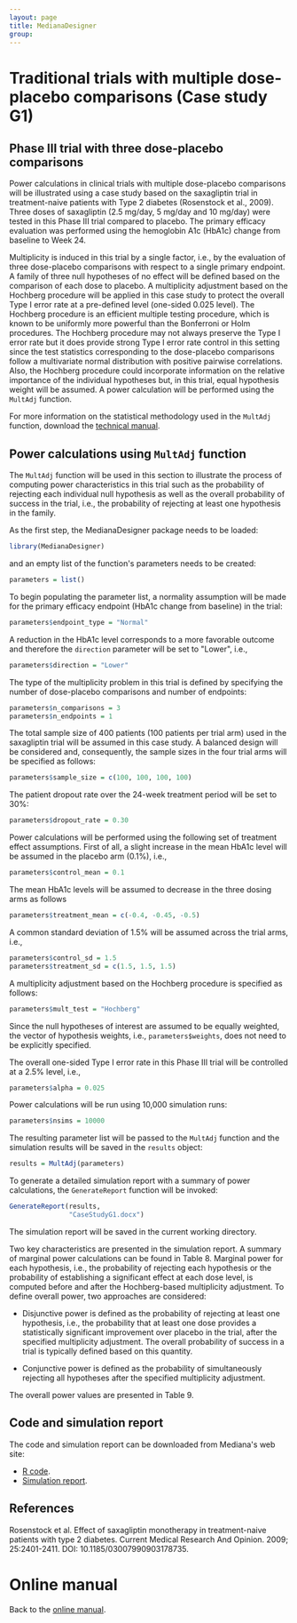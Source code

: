 ```yaml
---
layout: page
title: MedianaDesigner
group: 
---
```


# Traditional trials with multiple dose-placebo comparisons (Case study G1)

## Phase III trial with three dose-placebo comparisons

Power calculations in clinical trials with multiple dose-placebo comparisons will be illustrated using a case study based on the saxagliptin trial in treatment-naive patients with Type 2 diabetes (Rosenstock et al., 2009). Three doses of saxagliptin (2.5 mg/day, 5 mg/day and 10 mg/day) were tested in this Phase III trial compared to placebo. The primary efficacy evaluation was performed using the hemoglobin A1c (HbA1c) change from baseline to Week 24. 

Multiplicity is induced in this trial by a single factor, i.e., by the evaluation of three dose-placebo comparisons with respect to a single primary endpoint. A family of three null hypotheses of no effect will be defined based on the comparison of each dose to placebo. A multiplicity adjustment based on the Hochberg procedure will be applied in this case study to protect the overall Type I error rate at a pre-defined level (one-sided 0.025 level). The Hochberg procedure is an efficient multiple testing procedure, which is known to be uniformly more powerful than the Bonferroni or Holm procedures. The Hochberg procedure may not always preserve the Type I error rate but it does provide strong Type I error rate control in this setting since the test statistics corresponding to the dose-placebo comparisons follow a multivariate normal distribution with positive pairwise correlations. Also, the Hochberg procedure could incorporate information on the relative importance of the individual hypotheses but, in this trial, equal hypothesis weight will be assumed. A power calculation will be performed using the `MultAdj` function.

For more information on the statistical methodology used in the `MultAdj` function, download the [technical manual](http://www.mediana.us/MedianaDesigner/MultAdj.pdf).

## Power calculations using `MultAdj` function

The `MultAdj` function will be used in this section to illustrate the process of computing power characteristics in this trial such as the probability of rejecting each individual null hypothesis as well as the overall probability of success in the trial, i.e., the probability of rejecting at least one hypothesis in the family. 

As the first step, the MedianaDesigner package needs to be loaded:

``` r
library(MedianaDesigner)
```

and an empty list of the function's parameters needs to be created:

``` r
parameters = list()
```

To begin populating the parameter list, a normality assumption will be made for the primary efficacy endpoint (HbA1c change from baseline) in the trial:

``` r
parameters$endpoint_type = "Normal"
```

A reduction in the HbA1c level corresponds to a more favorable outcome and therefore the `direction` parameter will be set to "Lower", i.e.,

``` r
parameters$direction = "Lower"
```

The type of the multiplicity problem in this trial is defined by specifying the number of dose-placebo comparisons and number of endpoints:

``` r
parameters$n_comparisons = 3
parameters$n_endpoints = 1
```

The total sample size of 400 patients (100 patients per trial arm) used in the saxagliptin trial will be assumed in this case study. A balanced design will be considered and, consequently, the sample sizes in the four trial arms will be specified as follows:

``` r
parameters$sample_size = c(100, 100, 100, 100)
```

The patient dropout rate over the 24-week treatment period will be set to 30%:

``` r
parameters$dropout_rate = 0.30
``` 

Power calculations will be performed using the following set of treatment effect assumptions. First of all, a slight increase in the mean HbA1c level will be assumed in the placebo arm (0.1%), i.e.,

``` r
parameters$control_mean = 0.1
```

The mean HbA1c levels will be assumed to decrease in the three dosing arms as follows

``` r
parameters$treatment_mean = c(-0.4, -0.45, -0.5)
```

A common standard deviation of 1.5% will be assumed across the trial arms, i.e.,

``` r
parameters$control_sd = 1.5
parameters$treatment_sd = c(1.5, 1.5, 1.5)
```

A multiplicity adjustment based on the Hochberg procedure is specified as follows:

``` r
parameters$mult_test = "Hochberg"
```

Since the null hypotheses of interest are assumed to be equally weighted, the vector of hypothesis weights, i.e., `parameters$weights`, does not need to be explicitly specified.

The overall one-sided Type I error rate in this Phase III trial will be controlled at a 2.5% level, i.e.,

``` r
parameters$alpha = 0.025
```

Power calculations will be run using 10,000 simulation runs:

``` r
parameters$nsims = 10000
```

The resulting parameter list will be passed to the `MultAdj` function and the simulation results will be saved in the `results` object:

``` r
results = MultAdj(parameters)
```

To generate a detailed simulation report with a summary of power calculations, the `GenerateReport` function will be invoked:

``` r
GenerateReport(results, 
               "CaseStudyG1.docx")
```

The simulation report will be saved in the current working directory. 

Two key characteristics are presented in the simulation report. A summary of marginal power calculations can be found in Table 8. Marginal power for each hypothesis, i.e., the probability of rejecting each hypothesis or the probability of establishing a significant effect at each dose level, is computed before and after the Hochberg-based multiplicity adjustment. To define overall power, two approaches are considered:

* Disjunctive power is defined as the probability of rejecting at least one hypothesis, i.e., the probability that at least one dose provides a statistically significant improvement over placebo in the trial, after the specified multiplicity adjustment. The overall probability of success in a trial is typically defined based on this quantity.

* Conjunctive power is defined as the probability of simultaneously rejecting all hypotheses after the specified multiplicity adjustment.

The overall power values are presented in Table 9.

## Code and simulation report

The code and simulation report can be downloaded from Mediana's web site:

* [R code](http://www.mediana.us/MedianaDesigner/CaseStudyG1.r).
* [Simulation report](http://www.mediana.us/MedianaDesigner/CaseStudyG1.docx).

## References

Rosenstock et al. Effect of saxagliptin monotherapy in treatment-naive patients with type 2 diabetes. Current Medical Research And Opinion. 2009; 25:2401-2411. DOI: 10.1185/03007990903178735.

# Online manual

Back to the [online manual](https://medianasoft.github.io/MedianaDesigner).

